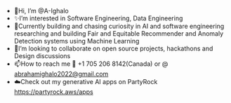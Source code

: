 - 👋Hi, I’m @A-Ighalo
- ✨I’m interested in Software Engineering, Data Engineering
- 🌱Currently building and chasing curiosity in AI and software engineering researching and building Fair and Equitable Recommender and Anomaly Detection systems using Machine Learning
- 💞️I’m looking to collaborate on open source projects, hackathons and Design discussions
- 📫How to reach me 📱 +1 705 206 8142(Canada) or @  abrahamighalo2022@gmail.com
- ☁️Check out my generative AI apps on PartyRock https://partyrock.aws/apps
  

  

<!---
A-Ighalo/A-Ighalo is a ✨ special ✨ repository because its `README.md` (this file) appears on your GitHub profile.
You can click the Preview link to take a look at your changes.
--->
